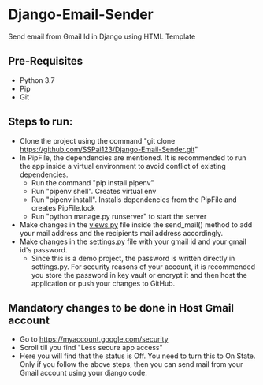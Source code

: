 # Django-Email-Sender
Send email from Gmail Id in Django using HTML Template

## Pre-Requisites
- Python 3.7
- Pip
- Git

## Steps to run:
- Clone the project using the command "git clone https://github.com/SSPai123/Django-Email-Sender.git"
- In PipFile, the dependencies are mentioned. It is recommended to run the app inside a virtual environment to avoid conflict of existing dependencies.
  - Run the command "pip install pipenv"
  - Run "pipenv shell". Creates virtual env
  - Run "pipenv install". Installs dependencies from the PipFile and creates PipFile.lock
  - Run "python manage.py runserver" to start the server
- Make changes in the [views.py](https://github.com/sukanya-pai/Django-Email-Sender/blob/master/email_project/email_proj/views.py) file inside the send_mail() method to add your mail address and the recipients mail address accordingly.
- Make changes in the [settings.py](https://github.com/sukanya-pai/Django-Email-Sender/blob/master/email_project/email_project/settings.py) file with your gmail id and your gmail id's password. 
  - Since this is a demo project, the password is written directly in settings.py. For security reasons of your account, it is recommended you store the password in key vault or encrypt it and then host the application or push your changes to GitHub.


## Mandatory changes to be done in Host Gmail account
- Go to https://myaccount.google.com/security
- Scroll till you find "Less secure app access"
- Here you will find that the status is Off. You need to turn this to On State. 
Only if you follow the above steps, then you can send mail from your Gmail account using your django code. 
